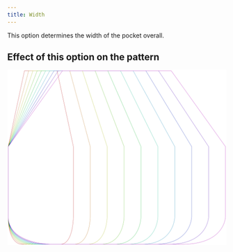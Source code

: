 ```yaml
---
title: Width
---
```


This option determines the width of the pocket overall. 


## Effect of this option on the pattern
![This image shows the effect of this option by superimposing several variants that have a different value for this option](lucy_width_sample.svg "Effect of this option on the pattern")